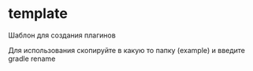 # template
Шаблон для создания плагинов

Для использования скопируйте в какую то папку (example) и введите gradle rename
